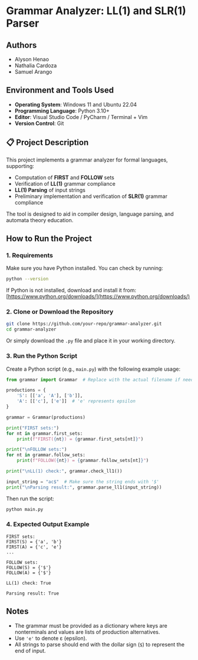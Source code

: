 
# Grammar Analyzer: LL(1) and SLR(1) Parser

## Authors
- Alyson Henao  
- Nathalia Cardoza  
- Samuel Arango  

##  Environment and Tools Used
- **Operating System**: Windows 11 and Ubuntu 22.04  
- **Programming Language**: Python 3.10+  
- **Editor**: Visual Studio Code / PyCharm / Terminal + Vim  
- **Version Control**: Git  

## 📋 Project Description
This project implements a grammar analyzer for formal languages, supporting:
- Computation of **FIRST** and **FOLLOW** sets
- Verification of **LL(1)** grammar compliance
- **LL(1) Parsing** of input strings
- Preliminary implementation and verification of **SLR(1)** grammar compliance

The tool is designed to aid in compiler design, language parsing, and automata theory education.

##  How to Run the Project

### 1. Requirements
Make sure you have Python installed. You can check by running:
```bash
python --version
````

If Python is not installed, download and install it from: [https://www.python.org/downloads/](https://www.python.org/downloads/)

### 2. Clone or Download the Repository

```bash
git clone https://github.com/your-repo/grammar-analyzer.git
cd grammar-analyzer
```

Or simply download the `.py` file and place it in your working directory.

### 3. Run the Python Script

Create a Python script (e.g., `main.py`) with the following example usage:

```python
from grammar import Grammar  # Replace with the actual filename if needed

productions = {
    'S': [['a', 'A'], ['b']],
    'A': [['c'], ['e']]  # 'e' represents epsilon
}

grammar = Grammar(productions)

print("FIRST sets:")
for nt in grammar.first_sets:
    print(f"FIRST({nt}) = {grammar.first_sets[nt]}")

print("\nFOLLOW sets:")
for nt in grammar.follow_sets:
    print(f"FOLLOW({nt}) = {grammar.follow_sets[nt]}")

print("\nLL(1) check:", grammar.check_ll1())

input_string = "ac$"  # Make sure the string ends with '$'
print("\nParsing result:", grammar.parse_ll1(input_string))
```

Then run the script:

```bash
python main.py
```

### 4. Expected Output Example

```
FIRST sets:
FIRST(S) = {'a', 'b'}
FIRST(A) = {'c', 'e'}
...

FOLLOW sets:
FOLLOW(S) = {'$'}
FOLLOW(A) = {'$'}

LL(1) check: True

Parsing result: True
```

##  Notes

* The grammar must be provided as a dictionary where keys are nonterminals and values are lists of production alternatives.
* Use `'e'` to denote ε (epsilon).
* All strings to parse should end with the dollar sign (`$`) to represent the end of input.


